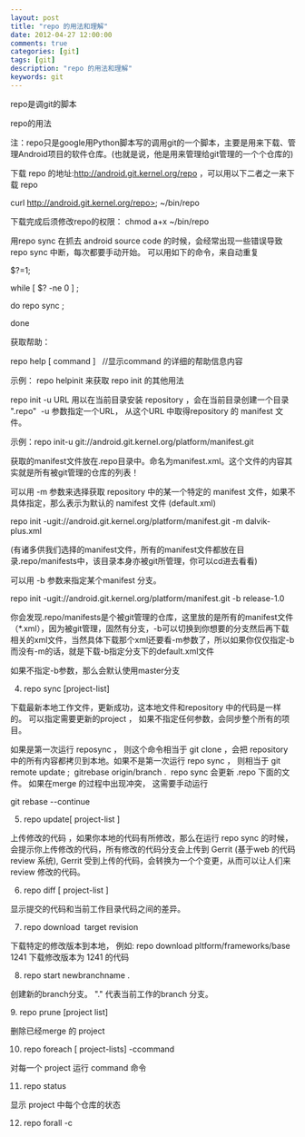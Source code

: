 ```yaml
---
layout: post
title: "repo 的用法和理解"
date: 2012-04-27 12:00:00 
comments: true
categories: [git]
tags: [git]
description: "repo 的用法和理解"
keywords: git
---
```



 
  repo是调git的脚本
 
 
  
  
 
 
  repo的用法
 
 
  注：repo只是google用Python脚本写的调用git的一个脚本，主要是用来下载、管理Android项目的软件仓库。(也就是说，他是用来管理给git管理的一个个仓库的)
 
 
  下载 repo 的地址:http://android.git.kernel.org/repo ，可以用以下二者之一来下载 repo
 
 
  curl http://android.git.kernel.org/repo>; ~/bin/repo
 
 
  下载完成后须修改repo的权限： chmod a+x ~/bin/repo
 
 
  用repo sync 在抓去 android source code 的时候，会经常出现一些错误导致 repo sync 中断，每次都要手动开始。 可以用如下的命令，来自动重复
 
 
  $?=1;
 
 
  while [ $? -ne 0 ] ;
 
 
  do repo sync ;
 
 
  done
 
 
  获取帮助：
 
 
  repo help [ command ]   //显示command 的详细的帮助信息内容
 
 
 
 
  示例： repo helpinit 来获取 repo init 的其他用法
 
 
 
 
  repo init -u URL 用以在当前目录安装 repository ，会在当前目录创建一个目录 ".repo"  -u 参数指定一个URL， 从这个URL 中取得repository 的 manifest 文件。
 
 
 
 
  示例：repo init-u git://android.git.kernel.org/platform/manifest.git
 
 
 
 
  获取的manifest文件放在.repo目录中。命名为manifest.xml。这个文件的内容其实就是所有被git管理的仓库的列表！
 
 
 
 
  可以用 -m 参数来选择获取 repository 中的某一个特定的 manifest 文件，如果不具体指定，那么表示为默认的 namifest 文件 (default.xml)
 
 
 
 
  repo init -ugit://android.git.kernel.org/platform/manifest.git -m dalvik-plus.xml
 
 
 
 
  (有诸多供我们选择的manifest文件，所有的manifest文件都放在目录.repo/manifests中，该目录本身亦被git所管理，你可以cd进去看看)
 
 
 
 
  可以用 -b 参数来指定某个manifest 分支。
 
 
 
 
  repo init -ugit://android.git.kernel.org/platform/manifest.git -b release-1.0
 
 
 
 
  你会发现.repo/manifests是个被git管理的仓库，这里放的是所有的manifest文件（*.xml），因为被git管理，固然有分支，-b可以切换到你想要的分支然后再下载相关的xml文件，当然具体下载那个xml还要看-m参数了，所以如果你仅仅指定-b而没有-m的话，就是下载-b指定分支下的default.xml文件
 
 
 
 
  如果不指定-b参数，那么会默认使用master分支
 
 
 
 
  4. repo sync [project-list]
 
 
 
 
  下载最新本地工作文件，更新成功，这本地文件和repository 中的代码是一样的。 可以指定需要更新的project ， 如果不指定任何参数，会同步整个所有的项目。
 
 
 
 
  如果是第一次运行 reposync ， 则这个命令相当于 git clone ，会把 repository 中的所有内容都拷贝到本地。如果不是第一次运行 repo sync ， 则相当于 git remote update ;  gitrebase origin/branch .  repo sync 会更新 .repo 下面的文件。 如果在merge 的过程中出现冲突， 这需要手动运行
 
 
  git rebase --continue
 
 
 
 
  5. repo update[ project-list ]
 
 
 
 
  上传修改的代码 ，如果你本地的代码有所修改，那么在运行 repo sync 的时候，会提示你上传修改的代码，所有修改的代码分支会上传到 Gerrit (基于web 的代码review 系统), Gerrit 受到上传的代码，会转换为一个个变更，从而可以让人们来review 修改的代码。
 
 
 
 
  6. repo diff [ project-list ]
 
 
 
 
  显示提交的代码和当前工作目录代码之间的差异。
 
 
 
 
  7. repo download  target revision
 
 
 
 
  下载特定的修改版本到本地， 例如: repo download pltform/frameworks/base 1241 下载修改版本为 1241 的代码
 
 
 
 
  8. repo start newbranchname .
 
 
 
 
  创建新的branch分支。 "." 代表当前工作的branch 分支。
 
 
 
 
  9. repo prune [project list]
 
 
 
 
  删除已经merge 的 project
 
 
 
 
  10. repo foreach [ project-lists] -ccommand
 
 
 
 
  对每一个 project 运行 command 命令
 
 
  11. repo status
 
 
 
 
  显示 project 中每个仓库的状态
 
 
 
 
  12. repo forall -c
 
 
 


